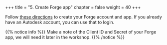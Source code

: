 +++
title = "5. Create Forge app"
chapter = false
weight = 40
+++

Follow [these directions](https://learnforge.autodesk.io/#/account/) to create your Forge account and app. If you already have an Autodesk account, you can use that to login.

{{% notice info %}}
Make a note of the Client ID and Secret of your Forge app, we will need it later in the workshop.
{{% /notice %}}